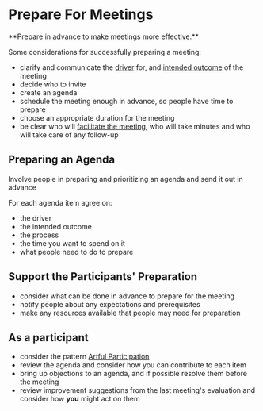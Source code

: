 # Prepare For Meetings

<summary>
**Prepare in advance to make meetings more effective.**
</summary>

Some considerations for successfully preparing a meeting:

- clarify and communicate the [driver](glossary:driver) for, and [intended outcome](glossary:intended-outcome) of the meeting
- decide who to invite
- create an agenda
- schedule the meeting enough in advance, so people have time to prepare
- choose an appropriate duration for the meeting
- be clear who will [facilitate the meeting](section:facilitate-meetings), who will take minutes and who will take care of any follow-up

## Preparing an Agenda

Involve people in preparing and prioritizing an agenda and send it out in advance

For each agenda item agree on:

- the driver
- the intended outcome
- the process
- the time you want to spend on it
- what people need to do to prepare

## Support the Participants' Preparation

- consider what can be done in advance to prepare for the meeting
- notify people about any expectations and prerequisites
- make any resources available that people may need for preparation

## As a participant

- consider the pattern [Artful Participation](section:artful-participation)
- review the agenda and consider how you can contribute to each item
- bring up objections to an agenda, and if possible resolve them before the meeting
- review improvement suggestions from the last meeting's evaluation and consider how **you** might act on them
